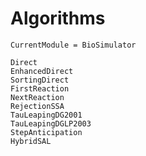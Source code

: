 # Algorithms

```@meta
CurrentModule = BioSimulator
```

```@docs
Direct
EnhancedDirect
SortingDirect
FirstReaction
NextReaction
RejectionSSA
TauLeapingDG2001
TauLeapingDGLP2003
StepAnticipation
HybridSAL
```
